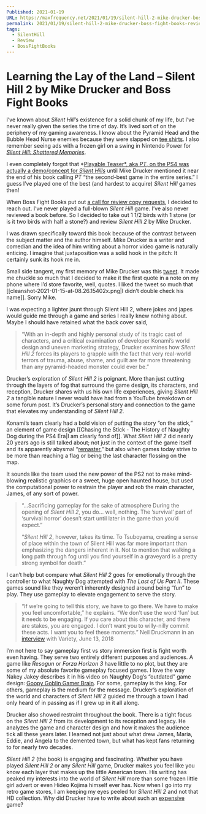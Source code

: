```yaml
---
Published: 2021-01-19
URL: https://maxfrequency.net/2021/01/19/silent-hill-2-mike-drucker-boss-fight-books-review/
permalink: 2021/01/19/silent-hill-2-mike-drucker-boss-fight-books-review/
tags:
  - SilentHill
  - Review
  - BossFightBooks
---
```

# Learning the Lay of the Land – Silent Hill 2 by Mike Drucker and Boss Fight Books

I’ve known about *Silent Hill*’s existence for a solid chunk of my life, but I’ve never really given the series the time of day. It’s lived sort of on the periphery of my gaming awareness. I know about the Pyramid Head and the Bubble Head Nurse enemies because they were slapped on [tee shirts](https://booteesapparel.com/products/bubble-head-nurse-silent-hill). I also remember seeing ads with a frozen girl on a swing in Nintendo Power for *[Silent Hill: Shattered Memories](https://cdn02.nintendo-europe.com/media/images/10_share_images/games_15/wii_24/SI_Wii_SilentHillShatteredMemories_image1600w.jpg)*.

I even completely forgot that *[Playable Teaser*, aka *PT*, on the PS4 was actually a demo/concept for *Silent Hills*](https://youtu.be/Ay_RAkE7bUY) until Mike Drucker mentioned it near the end of his book calling *PT* “the second-best game in the entire series.” I guess I’ve played one of the best (and hardest to acquire) *Silent Hill* games then!

When Boss Fight Books put out [a call for review copy requests](https://twitter.com/BossFightBooks/status/1342185018295083008), I decided to reach out. I’ve never played a full-blown *Silent Hill* game. I’ve also never reviewed a book before. So I decided to take out 1 1/2 birds with 1 stone (or is it two birds with half a stone?) and review *Silent Hill 2* by Mike Drucker.

I was drawn specifically toward this book because of the contrast between the subject matter and the author himself. Mike Drucker is a writer and comedian and the idea of him writing about a horror video game is naturally enticing. I imagine that juxtaposition was a solid hook in the pitch: It certainly sunk its hook me in.

Small side tangent, my first memory of Mike Drucker was this [tweet](https://twitter.com/MikeDrucker/status/334504452830679040). It made me chuckle so much that I decided to make it the first quote in a note on my phone where I’d store favorite, well, quotes. I liked the tweet so much that [[cleanshot-2021-01-15-at-08.26.15402x.png|I didn’t double check his name]]. Sorry Mike.

I was expecting a lighter jaunt through Silent Hill 2, where jokes and japes would guide me through a game and series I really knew nothing about. Maybe I should have retained what the back cover said,

> “With an in-depth and highly personal study of its tragic cast of characters, and a critical examination of developer Konami’s world design and uneven marketing strategy, Drucker examines how *Silent Hill 2* forces its players to grapple with the fact that very real-world terrors of trauma, abuse, shame, and guilt are far more threatening than any pyramid-headed monster could ever be.”

Drucker’s exploration of *Silent Hill 2* is poignant. More than just cutting through the layers of fog that surround the game design, its characters, and reception, Drucker shares with us his own life experiences, giving *Silent Hill 2* a tangible nature I never would have had from a YouTube breakdown or some forum post. It’s Drucker’s personal story and connection to the game that elevates my understanding of *Silent Hill 2*.

Konami’s team clearly had a bold vision of putting the story “on the stick,” an element of game design [[Chasing the Stick - The History of Naughty Dog during the PS4 Era|I am clearly fond of]]. What *Silent Hill 2* did nearly 20 years ago is still talked about; not just in the context of the game itself and its apparently abysmal “[remaster](https://www.youtube.com/watch?v=nna2yt1c9gI&t=14s),” but also when games today strive to be more than reaching a flag or being the last character flossing on the map.

It sounds like the team used the new power of the PS2 not to make mind-blowing realistic graphics or a sweet, huge open haunted house, but used the computational power to restrain the player and rob the main character, James, of any sort of power.

> “…Sacrificing gameplay for the sake of atmosphere During the opening of *Silent Hill 2*, you do… well, nothing. The ’survival’ part of ‘survival horror’ doesn’t start until later in the game than you’d expect.”
> 
> “*Silent Hill 2*, however, takes its time. To Tsuboyama, creating a sense of place within the town of Silent Hill was far more important than emphasizing the dangers inherent in it. Not to mention that walking a long path through fog until you find yourself in a graveyard is a pretty strong symbol for death.”

I can’t help but compare what *Silent Hill 2* goes for emotionally through the controller to what Naughty Dog attempted with *The Last of Us Part II*. These games sound like they weren’t inherently designed around being “fun” to play. They use gameplay to elevate engagement to serve the story.

> “If we’re going to tell this story, we have to go there. We have to make you feel uncomfortable,” he explains. “We don’t use the word ‘fun’ but it needs to be engaging. If you care about this character, and there are stakes, you are engaged. I don’t want you to willy-nilly commit these acts. I want you to feel these moments.” Neil Druckmann in an [interview](https://variety.com/2018/gaming/features/the-last-of-us-part-ii-neil-druckmann-interview-1202844420/) with Variety, June 13, 2018

I’m not here to say gameplay first vs story immersion first is fight worth even having. They serve two entirely different purposes and audiences. A game like *Resogun* or *Forza Horizon 3* have little to no plot, but they are some of my absolute favorite gameplay focused games. I love the way Nakey Jakey describes it in his video on Naughty Dog’s “outdated” game design: [Goopy Goblin Gamer Brain](https://youtube.com/watch?v=QCYMH-lp4oM&t=178). For some, gameplay is the king. For others, gameplay is the medium for the message. Drucker’s exploration of the world and characters of *Silent Hill 2* guided me through a town I had only heard of in passing as if I grew up in it all along.

Drucker also showed restraint throughout the book. There is a tight focus on the *Silent Hill 2* from its development to its reception and legacy. He analyzes the game and character design and how it makes the audience tick all these years later. I learned not just about what drew James, Maria, Eddie, and Angela to the demented town, but what has kept fans returning to for nearly two decades.

*Silent Hill 2* (the book) is engaging and fascinating. Whether you have played *Silent Hill 2* or any *Silent Hill* game, Drucker makes you feel like you know each layer that makes up the little American town. His writing has peaked my interests into the world of *Silent Hill* more than some frozen little girl advert or even Hideo Kojima himself ever has. Now when I go into my retro game stores, I am keeping my eyes peeled for *Silent Hill 2* and not that HD collection. Why did Drucker have to write about such an [expensive](https://www.pricecharting.com/game/playstation-2/silent-hill-2) game?